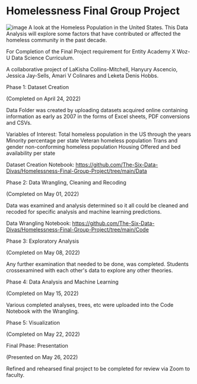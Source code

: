 # Homelessness Final Group Project
![image](https://user-images.githubusercontent.com/91347128/165450499-68b8a850-28f6-41f2-b383-af9fd26f7415.png)
A look at the Homeless Population in the United States.
This Data Analysis will explore some factors that have contributed or affected the homeless community in the past decade.

For Completion of the Final Project requirement for Entity Academy X Woz-U Data Science Curriculum.

A collaborative project of LaKisha Collins-Mitchell, Hanyury Ascencio, Jessica Jay-Sells, Amari V Colinares and Leketa Denis Hobbs.


Phase 1: Dataset Creation

(Completed on April 24, 2022)

Data Folder was created by uploading datasets acquired online containing information as early as 2007 in the forms of Excel sheets, PDF conversions and CSVs.

Variables of Interest:
Total homeless population in the US through the years
Minority percentage per state
Veteran homeless population
Trans and gender non-conforming homeless population
Housing Offered and bed availability per state

Dataset Creation Notebook:
https://github.com/The-Six-Data-Divas/Homelessness-Final-Group-Project/tree/main/Data


Phase 2: Data Wrangling, Cleaning and Recoding

(Completed on May 01, 2022)

Data was examined and analysis determined so it all could be cleaned and recoded for specific analysis and machine learning predictions.

Data Wrangling Notebook:
https://github.com/The-Six-Data-Divas/Homelessness-Final-Group-Project/tree/main/Code


Phase 3: Exploratory Analysis

(Completed on May 08, 2022)

Any further examination that needed to be done, was completed. Students crossexamined with each other's data to explore any other theories. 


Phase 4: Data Analysis and Machine Learning

(Completed on May 15, 2022)

Various completed analyses, trees, etc were uploaded into the Code Notebook with the Wrangling.


Phase 5: Visualization

(Completed on May 22, 2022)


Final Phase: Presentation

(Presented on May 26, 2022)

Refined and rehearsed final project to be completed for review via Zoom to faculty. 


